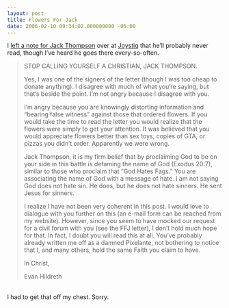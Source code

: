 ```yaml
---
layout: post
title: Flowers For Jack
date: 2006-02-10 09:34:02.000000000 -05:00
---
```

<p>I <a href="http://www.joystiq.com/2006/02/07/flowers-for-jack-part-deux/2#c1014420">left a note for Jack Thompson</a> over at <a href="http://www.joystiq.com/">Joystiq</a> that he&#8217;ll probably never read, though I&#8217;ve heard he goes there every-so-often.<br />
<blockquote><span class="caps">STOP</span> <span class="caps">CALLING</span> <span class="caps">YOURSELF</span> A <span class="caps">CHRISTIAN</span>, <span class="caps">JACK</span> <span class="caps">THOMPSON</span>.</p>

<p>Yes, I was one of the signers of the letter (though I was too cheap to donate anything). I disagree with much of what you&#8217;re saying, but that&#8217;s beside the point. I&#8217;m not angry because I disagree with you.</p>

<p>I&#8217;m angry because you are knowingly distorting information and &#8220;bearing false witness&#8221; against those that ordered flowers. If you would take the time to read the letter you would realize that the flowers were simply to get your attention. It was believed that you would appreciate flowers better than sex toys, copies of <span class="caps">GTA</span>, or pizzas you didn&#8217;t order. Apparently we were wrong.</p>

<p>Jack Thompson, it is my firm belief that by proclaiming God to be on your side in this battle is defaming the name of God (Exodus 20:7), similar to those who proclaim that &#8220;God Hates Fags.&#8221; You are associating the name of God with a message of hate. I am not saying God does not hate sin. He does, but he does not hate sinners. He sent Jesus for sinners.</p>

<p>I realize I have not been very coherent in this post. I would love to dialogue with you further on this (an e-mail form can be reached from my website). However, since you seem to have mocked our request for a civil forum with you (see the <span class="caps">FFJ</span> letter), I don&#8217;t hold much hope for that. In fact, I doubt you will read this at all. You&#8217;ve probably already written me off as a damned Pixelante, not bothering to notice that I, and many others, hold the same Faith you claim to have.</p>

<p>In Christ,</p>

<p>Evan Hildreth</blockquote><br />
I had to get that off my chest. Sorry.</p>

